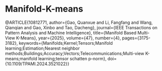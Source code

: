 # Manifold-K-means

@ARTICLE{10812771,
  author={Gao, Quanxue and Li, Fangfang and Wang, Qianqian and Gao, Xinbo and Tao, Dacheng},
  journal={IEEE Transactions on Pattern Analysis and Machine Intelligence}, 
  title={Manifold Based Multi-View K-Means}, 
  year={2025},
  volume={47},
  number={4},
  pages={3175-3182},
  keywords={Manifolds;Kernel;Tensors;Manifold learning;Estimation;Nearest neighbor methods;Buildings;Accuracy;Vectors;Telecommunications;Multi-view K-means;manifold learning;tensor schatten p-norm},
  doi={10.1109/TPAMI.2024.3521022}}
